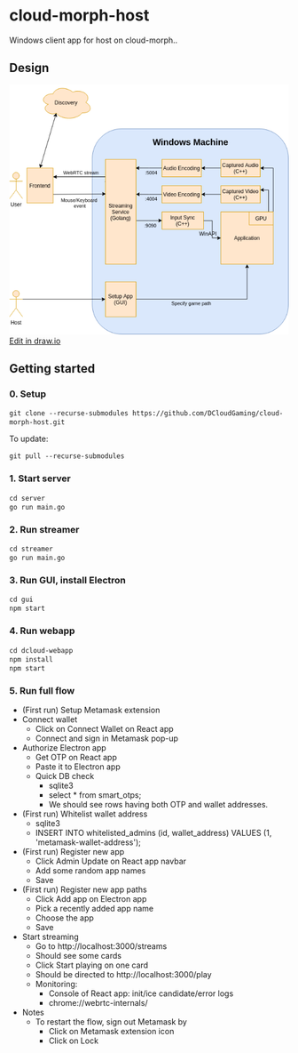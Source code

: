 # cloud-morph-host

Windows client app for host on cloud-morph..

## Design

![screenshot](docs/img/dclouddiagram.png)  
[Edit in draw.io](https://drive.google.com/file/d/1MuF32rcGpRHmpQrA0_MX2IgTkY6Evv7J/view?usp=sharing)

## Getting started

### 0. Setup

```
git clone --recurse-submodules https://github.com/DCloudGaming/cloud-morph-host.git
```

To update:

```
git pull --recurse-submodules
```

### 1. Start server

```
cd server
go run main.go
```

### 2. Run streamer

```
cd streamer
go run main.go
```

### 3. Run GUI, install Electron

```
cd gui
npm start
```

### 4. Run webapp

```
cd dcloud-webapp
npm install
npm start
```

### 5. Run full flow

- (First run) Setup Metamask extension
- Connect wallet
  - Click on Connect Wallet on React app
  - Connect and sign in Metamask pop-up
- Authorize Electron app
  - Get OTP on React app
  - Paste it to Electron app
  - Quick DB check
    - sqlite3
    - select \* from smart_otps;
    - We should see rows having both OTP and wallet addresses.
- (First run) Whitelist wallet address
  - sqlite3
  - INSERT INTO whitelisted_admins (id, wallet_address) VALUES (1, 'metamask-wallet-address');
- (First run) Register new app
  - Click Admin Update on React app navbar
  - Add some random app names
  - Save
- (First run) Register new app paths
  - Click Add app on Electron app
  - Pick a recently added app name
  - Choose the app
  - Save
- Start streaming
  - Go to http://localhost:3000/streams
  - Should see some cards
  - Click Start playing on one card
  - Should be directed to http://localhost:3000/play
  - Monitoring:
    - Console of React app: init/ice candidate/error logs
    - chrome://webrtc-internals/
- Notes
  - To restart the flow, sign out Metamask by
    - Click on Metamask extension icon
    - Click on Lock
